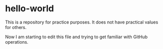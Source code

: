# hello-world
This is a repository for practice purposes. It does not have practical values for others. 

Now I am starting to edit this file and trying to get familiar with GitHub operations.
